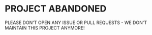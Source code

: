 # PROJECT ABANDONED 
PLEASE DON'T OPEN ANY ISSUE OR PULL REQUESTS - WE DON'T MAINTAIN THIS PROJECT ANYMORE!

